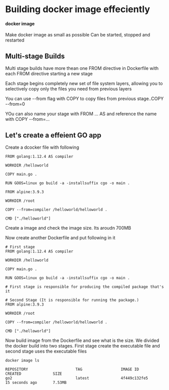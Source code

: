 # Building docker image effeciently

#### docker image
Make docker image as small as possible
Can be started, stopped and restarted

## Multi-stage Builds
Multi stage builds have more thean one FROM directive in Dockerfile with each FROM directive starting a new stage

Each stage begins completely new set of file system layers, allowing you to selectively copy only the files you need from previous layers

You can use --from flag with COPY to copy files from previous stage..COPY --from=0

YOu can also name your stage with FROM ... AS and reference the name with COPY --from=...

## Let's create a effeient GO app

Create a dcocker file with following
```
FROM golang:1.12.4 AS compiler

WORKDIR /helloworld

COPY main.go .

RUN GOOS=linux go build -a -installsuffix cgo -o main .

FROM alpine:3.9.3

WORKDIR /root

COPY --from=compiler /helloworld/helloworld .

CMD ["./helloworld"]
```

Create a image and check the image size. Its aroudn 700MB

Now create another Dockerfile and put following in it
```
# First stage
FROM golang:1.12.4 AS compiler

WORKDIR /helloworld

COPY main.go .

RUN GOOS=linux go build -a -installsuffix cgo -o main .

# First stage is responsible for producing the compiled package that's it

# Second Stage (It is responsible for running the package.)
FROM alpine:3.9.3

WORKDIR /root

COPY --from=compiler /helloworld/helloworld .

CMD ["./helloworld"]
```

Now build image from the Dockerfile and see what is the size. We divided the docker build into two stages. First stage create the executable file and second stage uses the executable files 

```
docker image ls

REPOSITORY                     TAG                 IMAGE ID            CREATED              SIZE
go2                            latest              4f449c132fe5        15 seconds ago       7.53MB
```